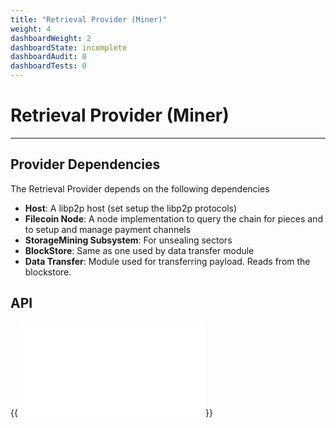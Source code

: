 ```yaml
---
title: "Retrieval Provider (Miner)"
weight: 4
dashboardWeight: 2
dashboardState: incomplete
dashboardAudit: 0
dashboardTests: 0
---
```


# Retrieval Provider (Miner)
---

## Provider Dependencies

The Retrieval Provider depends on the following dependencies

- **Host**: A libp2p host (set setup the libp2p protocols)
- **Filecoin Node**: A node implementation to query the chain for pieces and to setup and manage payment channels
- **StorageMining Subsystem**: For unsealing sectors
- **BlockStore**: Same as one used by data transfer module
- **Data Transfer**: Module used for transferring payload. Reads from the blockstore.

## API

{{<embed src="retrieval_provider.id" lang="go" >}}
